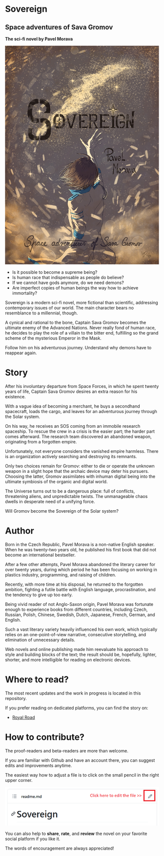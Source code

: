 # Sovereign

## Space adventures of Sava Gromov

**The sci-fi novel by Pavel Morava**

![Sovereign](source/images/sovereign_frontpage_small.jpg)

* Is it possible to become a supreme being?
* Is human race that indispensable as people do believe?
* If we cannot have gods anymore, do we need demons?
* Are imperfect copies of human beings the way how to achieve immortality?

Sovereign is a modern sci-fi novel, more fictional than scientific, addressing contemporary issues of our world. The main character bears no resemblance to a millennial, though.

A cynical and rational to the bone, Captain Sava Gromov becomes the ultimate enemy of the Advanced Nations. Never really fond of human race, he decides to play the role of a villain to the bitter end, fulfilling so the grand scheme of the mysterious Emperor in the Mask.

Follow him on his adventurous journey. Understand why demons have to reappear again.

# Story

After his involuntary departure from Space Forces, in which he spent twenty years of life, Captain Sava Gromov desires an extra reason for his existence.

With a vague idea of becoming a merchant, he buys a secondhand spacecraft, loads the cargo, and leaves for an adventurous journey through the Solar system.

On his way, he receives an SOS coming from an immobile research spaceship. To rescue the crew in a crisis is the easier part; the harder part comes afterward. The research team discovered an abandoned weapon, originating from a forgotten empire.

Unfortunately, not everyone considers the vanished empire harmless. There is an organization actively searching and destroying its remnants.

Only two choices remain for Gromov: either to die or operate the unknown weapon in a slight hope that the archaic device may deter his pursuers. Choosing the latter, Gromov assimilates with inhuman digital being into the ultimate symbiosis of the organic and digital world.

The Universe turns out to be a dangerous place: full of conflicts, threatening aliens, and unpredictable twists. The unmanageable chaos dwells in desperate need of a unifying force.

Will Gromov become the Sovereign of the Solar system?

# Author

Born in the Czech Republic, Pavel Morava is a non-native English speaker. When he was twenty-two years old, he published his first book that did not become an international bestseller.

After a few other attempts, Pavel Morava abandoned the literary career for over twenty years, during which period he has been focusing on working in plastics industry, programming, and raising of children.

Recently, with more time at his disposal, he returned to the forgotten ambition, fighting a futile battle with English language, procrastination, and the tendency to give up too early.

Being vivid reader of not Anglo-Saxon origin, Pavel Morava was fortunate enough to experience books from different countries, including Czech, Russian, Polish,  Chinese, Swedish, Dutch, Japanese, French, German, and English.  

Such a vast literary variety heavily influenced his own work, which typically relies on an one-point-of-view narrative, consecutive storytelling, and elimination of unnecessary details.

Web novels and online publishing made him reevaluate his approach to style and building blocks of the text; the result should be, hopefully, lighter, shorter, and more intelligible for reading on electronic devices.

# Where to read?

The most recent updates and the work in progress is located in this repository.

If you prefer reading on dedicated platforms, you can find the story on:

* [Royal Road](https://www.royalroad.com/fiction/26615/sovereign)

# How to contribute?

The proof-readers and beta-readers are more than welcome.

If you are familiar with Github and have an account there, you can suggest edits and improvements anytime.

The easiest way how to adjust a file is to click on the small pencil in the right upper corner.

![how to edit a file](source/images/how_to_edit_sovereign_on_github.png)

You can also help to **share**, **rate**, and **review** the novel on your favorite social platform if you like it.

The words of encouragement are always appreciated!
